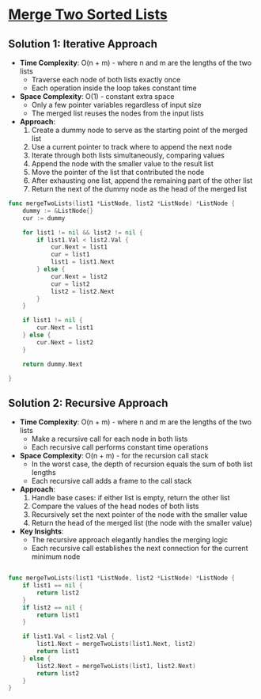 # [Merge Two Sorted Lists](https://leetcode.com/problems/merge-two-sorted-lists/)

## Solution 1: Iterative Approach
- **Time Complexity**: O(n + m) - where n and m are the lengths of the two lists
  - Traverse each node of both lists exactly once
  - Each operation inside the loop takes constant time
- **Space Complexity**: O(1) - constant extra space
  - Only a few pointer variables regardless of input size
  - The merged list reuses the nodes from the input lists
- **Approach**:
  1. Create a dummy node to serve as the starting point of the merged list
  2. Use a current pointer to track where to append the next node
  3. Iterate through both lists simultaneously, comparing values
  4. Append the node with the smaller value to the result list
  5. Move the pointer of the list that contributed the node
  6. After exhausting one list, append the remaining part of the other list
  7. Return the next of the dummy node as the head of the merged list


```go
func mergeTwoLists(list1 *ListNode, list2 *ListNode) *ListNode {
	dummy := &ListNode{}
	cur := dummy

	for list1 != nil && list2 != nil {
		if list1.Val < list2.Val {
			cur.Next = list1
			cur = list1
			list1 = list1.Next
		} else {
			cur.Next = list2
			cur = list2
			list2 = list2.Next
		}
	}

	if list1 != nil {
		cur.Next = list1
	} else {
		cur.Next = list2
	}

	return dummy.Next

}

```




## Solution 2: Recursive Approach 
- **Time Complexity**: O(n + m) - where n and m are the lengths of the two lists
  - Make a recursive call for each node in both lists
  - Each recursive call performs constant time operations
- **Space Complexity**: O(n + m) - for the recursion call stack
  - In the worst case, the depth of recursion equals the sum of both list lengths
  - Each recursive call adds a frame to the call stack
- **Approach**:
  1. Handle base cases: if either list is empty, return the other list
  2. Compare the values of the head nodes of both lists
  3. Recursively set the next pointer of the node with the smaller value
  4. Return the head of the merged list (the node with the smaller value)
- **Key Insights**:
  - The recursive approach elegantly handles the merging logic
  - Each recursive call establishes the next connection for the current minimum node


```go

func mergeTwoLists(list1 *ListNode, list2 *ListNode) *ListNode {
    if list1 == nil {
        return list2
    }
    if list2 == nil {
        return list1
    }

    if list1.Val < list2.Val {
        list1.Next = mergeTwoLists(list1.Next, list2)
        return list1
    } else {
        list2.Next = mergeTwoLists(list1, list2.Next)
        return list2
    }
}


```


